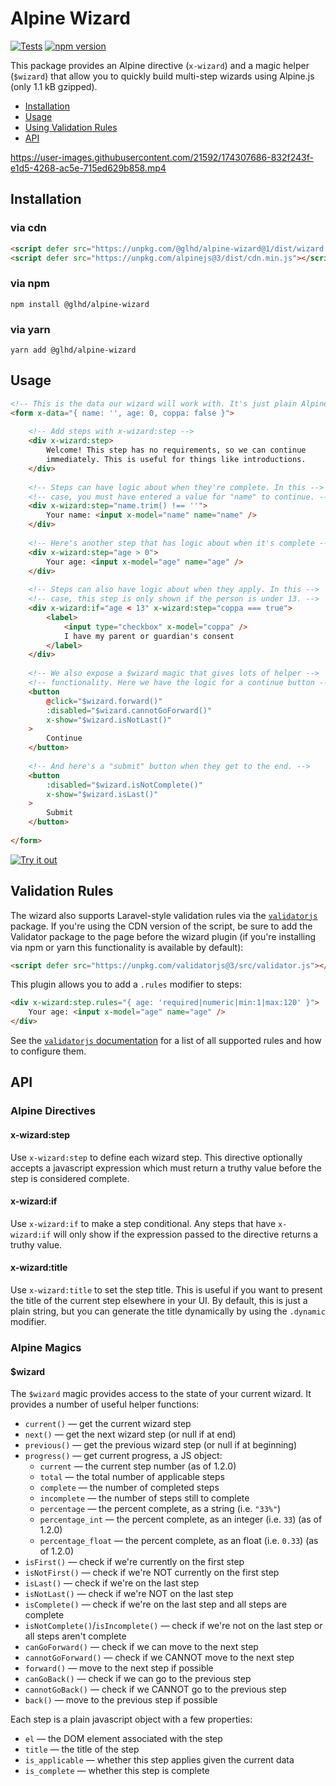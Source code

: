 # Alpine Wizard

[![Tests](https://github.com/glhd/alpine-wizard/actions/workflows/tests.yml/badge.svg)](https://github.com/glhd/alpine-wizard/actions/workflows/tests.yml)
[![npm version](https://badge.fury.io/js/@glhd%2Falpine-wizard.svg)](https://www.npmjs.com/package/@glhd/alpine-wizard)

This package provides an Alpine directive (`x-wizard`) and a magic helper (`$wizard`) that
allow you to quickly build multi-step wizards using Alpine.js (only 1.1 kB gzipped).

  - [Installation](#installation)
  - [Usage](#usage)
  - [Using Validation Rules](#validation-rules)
  - [API](#api)

https://user-images.githubusercontent.com/21592/174307686-832f243f-e1d5-4268-ac5e-715ed629b858.mp4

## Installation

### via cdn
```html
<script defer src="https://unpkg.com/@glhd/alpine-wizard@1/dist/wizard.cdn.min.js"></script>
<script defer src="https://unpkg.com/alpinejs@3/dist/cdn.min.js"></script>
```

### via npm
```shell
npm install @glhd/alpine-wizard
```

### via yarn
```shell
yarn add @glhd/alpine-wizard
```

## Usage

```html
<!-- This is the data our wizard will work with. It's just plain Alpine. -->
<form x-data="{ name: '', age: 0, coppa: false }">
    
    <!-- Add steps with x-wizard:step -->
    <div x-wizard:step>
        Welcome! This step has no requirements, so we can continue
        immediately. This is useful for things like introductions.
    </div>
    
    <!-- Steps can have logic about when they're complete. In this -->
    <!-- case, you must have entered a value for "name" to continue. -->
    <div x-wizard:step="name.trim() !== ''">
        Your name: <input x-model="name" name="name" />
    </div>
	
    <!-- Here's another step that has logic about when it's complete -->
	<div x-wizard:step="age > 0">
		Your age: <input x-model="age" name="age" />
	</div>
	
    <!-- Steps can also have logic about when they apply. In this -->
    <!-- case, this step is only shown if the person is under 13. -->
	<div x-wizard:if="age < 13" x-wizard:step="coppa === true">
		<label>
			<input type="checkbox" x-model="coppa" />
			I have my parent or guardian's consent
		</label>
    </div>
	
    <!-- We also expose a $wizard magic that gives lots of helper -->
    <!-- functionality. Here we have the logic for a continue button -->
	<button
		@click="$wizard.forward()"
		:disabled="$wizard.cannotGoForward()"
		x-show="$wizard.isNotLast()"
	>
        Continue
    </button>
	
    <!-- And here's a "submit" button when they get to the end. -->
	<button
		:disabled="$wizard.isNotComplete()"
		x-show="$wizard.isLast()"
	>
        Submit
    </button>
    
</form>
```
[![Try it out](https://codesandbox.io/static/img/play-codesandbox.svg)](https://codesandbox.io/s/zealous-sun-8xoswh?fontsize=14&hidenavigation=1&theme=dark)

## Validation Rules

The wizard also supports Laravel-style validation rules via the [`validatorjs`](https://github.com/mikeerickson/validatorjs)
package. If you're using the CDN version of the script, be sure to add the Validator package to the page before the
wizard plugin (if you're installing via npm or yarn this functionality is available by default):

```html
<script defer src="https://unpkg.com/validatorjs@3/src/validator.js"></script>
```

This plugin allows you to add a `.rules` modifier to steps:

```html
<div x-wizard:step.rules="{ age: 'required|numeric|min:1|max:120' }">
    Your age: <input x-model="age" name="age" />
</div>
```

See the [`validatorjs` documentation](https://github.com/mikeerickson/validatorjs) for a list of all
supported rules and how to configure them.

## API

### Alpine Directives

#### x-wizard:step

Use `x-wizard:step` to define each wizard step. This directive optionally accepts
a javascript expression which must return a truthy value before the step is considered
complete.

#### x-wizard:if

Use `x-wizard:if` to make a step conditional. Any steps that have `x-wizard:if` will
only show if the expression passed to the directive returns a truthy value.

#### x-wizard:title

Use `x-wizard:title` to set the step title. This is useful if you want to present the
title of the current step elsewhere in your UI. By default, this is just a plain
string, but you can generate the title dynamically by using the `.dynamic` modifier.

### Alpine Magics

#### $wizard

The `$wizard` magic provides access to the state of your current wizard. It provides
a number of useful helper functions:

  - `current()` — get the current wizard step
  - `next()` — get the next wizard step (or null if at end)
  - `previous()` — get the previous wizard step (or null if at beginning)
  - `progress()` — get current progress, a JS object:
    - `current` — the current step number (as of 1.2.0)
    - `total` — the total number of applicable steps
    - `complete` — the number of completed steps
    - `incomplete` — the number of steps still to complete
    - `percentage` — the percent complete, as a string (i.e. `"33%"`)
    - `percentage_int` — the percent complete, as an integer (i.e. `33`) (as of 1.2.0)
    - `percentage_float` — the percent complete, as an float (i.e. `0.33`) (as of 1.2.0)
  - `isFirst()` — check if we're currently on the first step
  - `isNotFirst()` — check if we're NOT currently on the first step
  - `isLast()` — check if we're on the last step
  - `isNotLast()` — check if we're NOT on the last step
  - `isComplete()` — check if we're on the last step and all steps are complete
  - `isNotComplete()`/`isIncomplete()` — check if we're not on the last step or all steps aren't complete
  - `canGoForward()` — check if we can move to the next step
  - `cannotGoForward()` — check if we CANNOT move to the next step
  - `forward()` — move to the next step if possible
  - `canGoBack()` — check if we can go to the previous step
  - `cannotGoBack()` — check if we CANNOT go to the previous step
  - `back()` — move to the previous step if possible

Each step is a plain javascript object with a few properties:

  - `el` — the DOM element associated with the step
  - `title` — the title of the step
  - `is_applicable` — whether this step applies given the current data
  - `is_complete` — whether this step is complete

